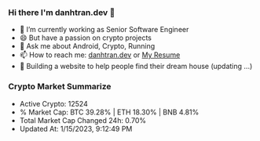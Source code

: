 ### Hi there I'm danhtran.dev 👋

- 🔭 I’m currently working as Senior Software Engineer
- 😄 But have a passion on crypto projects
- 💬 Ask me about Android, Crypto, Running 
- 📫 How to reach me: <a href="https://danhtran.dev" target="_blank">danhtran.dev</a> or <a href="Dan-Resume.pdf" target="_blank">My Resume</a>
- 🌱 Building a website to help people find their dream house (updating ...)

### Crypto Market Summarize
- Active Crypto: 12524
- % Market Cap: BTC 39.28% | ETH 18.30% | BNB 4.81%
- Total Market Cap Changed 24h: 0.70%
- Updated At: 1/15/2023, 9:12:49 PM
